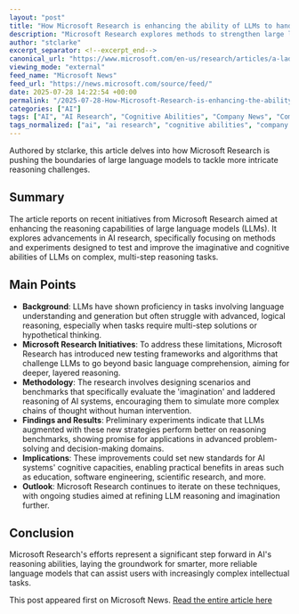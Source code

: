```yaml
---
layout: "post"
title: "How Microsoft Research is enhancing the ability of LLMs to handle more complex reasoning tasks"
description: "Microsoft Research explores methods to strengthen large language models (LLMs) for advanced reasoning tasks. The article discusses new approaches, experimental results, and their potential to improve AI's capacity for complex, multi-step problem solving, advancing the state-of-the-art in LLM capabilities."
author: "stclarke"
excerpt_separator: <!--excerpt_end-->
canonical_url: "https://www.microsoft.com/en-us/research/articles/a-ladder-of-reasoning-testing-the-power-of-imagination-in-llms/"
viewing_mode: "external"
feed_name: "Microsoft News"
feed_url: "https://news.microsoft.com/source/feed/"
date: 2025-07-28 14:22:54 +00:00
permalink: "/2025-07-28-How-Microsoft-Research-is-enhancing-the-ability-of-LLMs-to-handle-more-complex-reasoning-tasks.html"
categories: ["AI"]
tags: ["AI", "AI Research", "Cognitive Abilities", "Company News", "Complex Reasoning", "Deep Learning", "Large Language Models", "LLM", "Machine Learning", "Microsoft Research", "Natural Language Processing", "News", "Problem Solving"]
tags_normalized: ["ai", "ai research", "cognitive abilities", "company news", "complex reasoning", "deep learning", "large language models", "llm", "machine learning", "microsoft research", "natural language processing", "news", "problem solving"]
---
```


Authored by stclarke, this article delves into how Microsoft Research is pushing the boundaries of large language models to tackle more intricate reasoning challenges.<!--excerpt_end-->

## Summary

The article reports on recent initiatives from Microsoft Research aimed at enhancing the reasoning capabilities of large language models (LLMs). It explores advancements in AI research, specifically focusing on methods and experiments designed to test and improve the imaginative and cognitive abilities of LLMs on complex, multi-step reasoning tasks.

## Main Points

- **Background**: LLMs have shown proficiency in tasks involving language understanding and generation but often struggle with advanced, logical reasoning, especially when tasks require multi-step solutions or hypothetical thinking.
- **Microsoft Research Initiatives**: To address these limitations, Microsoft Research has introduced new testing frameworks and algorithms that challenge LLMs to go beyond basic language comprehension, aiming for deeper, layered reasoning.
- **Methodology**: The research involves designing scenarios and benchmarks that specifically evaluate the 'imagination' and laddered reasoning of AI systems, encouraging them to simulate more complex chains of thought without human intervention.
- **Findings and Results**: Preliminary experiments indicate that LLMs augmented with these new strategies perform better on reasoning benchmarks, showing promise for applications in advanced problem-solving and decision-making domains.
- **Implications**: These improvements could set new standards for AI systems' cognitive capacities, enabling practical benefits in areas such as education, software engineering, scientific research, and more.
- **Outlook**: Microsoft Research continues to iterate on these techniques, with ongoing studies aimed at refining LLM reasoning and imagination further.

## Conclusion

Microsoft Research's efforts represent a significant step forward in AI's reasoning abilities, laying the groundwork for smarter, more reliable language models that can assist users with increasingly complex intellectual tasks.

This post appeared first on Microsoft News. [Read the entire article here](https://www.microsoft.com/en-us/research/articles/a-ladder-of-reasoning-testing-the-power-of-imagination-in-llms/)

